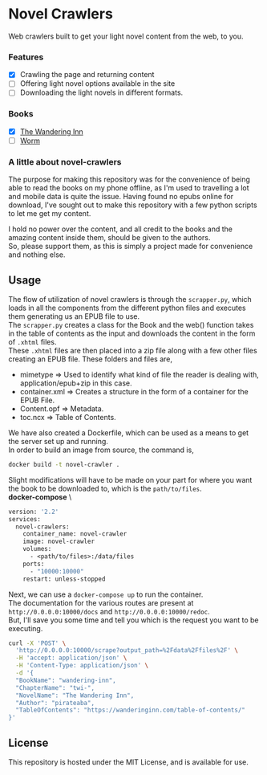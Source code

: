 # Novel Crawlers
Web crawlers built to get your light novel content from the web, to you.

### Features

- [x] Crawling the page and returning content
- [ ] Offering light novel options available in the site
- [ ] Downloading the light novels in different formats.

### Books
- [x] [The Wandering Inn](https://wanderinginn.com)
- [ ] [Worm](https://parahumans.wordpress.com)

### A little about novel-crawlers
The purpose for making this repository was for the convenience of being able to read the books on my phone offline, as I'm used to travelling a lot and mobile data is quite the issue.
Having found no epubs online for download, I've sought out to make this repository with a few python scripts to let me get my content.

I hold no power over the content, and all credit to the books and the amazing content inside them, should be given to the authors.\
So, please support them, as this is simply a project made for convenience and nothing else.

## Usage
The flow of utilization of novel crawlers is through the `scrapper.py`, which loads in all the components from the different python files and executes them generating us an EPUB file to use. \
The `scrapper.py` creates a class for the Book and the web() function takes in the table of contents as the input and downloads the content in the form of `.xhtml` files. \
These `.xhtml` files are then placed into a zip file along with a few other files creating an EPUB file.
These folders and files are,
 - mimetype => Used to identify what kind of file the reader is dealing with, application/epub+zip in this case.
 - container.xml => Creates a structure in the form of a container for the EPUB File.
 - Content.opf => Metadata.
 - toc.ncx => Table of Contents.

We have also created a Dockerfile, which can be used as a means to get the server set up and running. \
In order to build an image from source, the command is,
```sh
docker build -t novel-crawler .
```

Slight modifications will have to be made on your part for where you want the book to be downloaded to, which is the `path/to/files`. \
**docker-compose** \
```Dockerfile
version: '2.2'
services:
  novel-crawlers:
    container_name: novel-crawler
    image: novel-crawler
    volumes:
      - <path/to/files>:/data/files
    ports:
      - "10000:10000"
    restart: unless-stopped
```

Next, we can use a `docker-compose up` to run the container. \
The documentation for the various routes are present at `http://0.0.0.0:10000/docs` and `http://0.0.0.0:10000/redoc`. \
But, I'll save you some time and tell you which is the request you want to be executing.
```sh
curl -X 'POST' \
  'http://0.0.0.0:10000/scrape?output_path=%2Fdata%2Ffiles%2F' \
  -H 'accept: application/json' \
  -H 'Content-Type: application/json' \
  -d '{
  "BookName": "wandering-inn",
  "ChapterName": "twi-",
  "NovelName": "The Wandering Inn",
  "Author": "pirateaba",
  "TableOfContents": "https://wanderinginn.com/table-of-contents/"
}'
```

## License
This repository is hosted under the MIT License, and is available for use.
